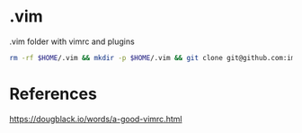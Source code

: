 # .vim
.vim folder with vimrc and plugins

```bash
rm -rf $HOME/.vim && mkdir -p $HOME/.vim && git clone git@github.com:image357/.vim.git $HOME/.vim && $HOME/.vim/setup.sh
```

# References
https://dougblack.io/words/a-good-vimrc.html
